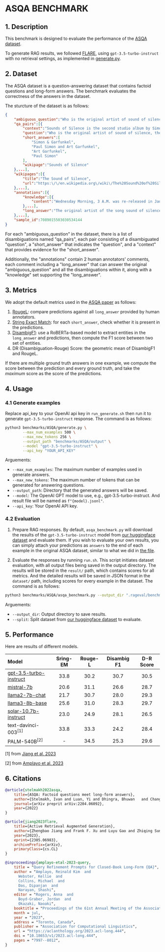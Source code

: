 # ASQA BENCHMARK

## 1. Description

This benchmark is designed to evaluate the performance of the [ASQA dataset](https://huggingface.co/datasets/din0s/asqa). 

To generate RAG results, we followed [FLARE](https://github.com/jzbjyb/FLARE), using `gpt-3.5-turbo-instruct` with no retrieval settings, as implemented in [generate.py](generate.py).

## 2. Dataset

The ASQA dataset is a question-answering dataset that contains factoid questions and long-form answers. The benchmark evaluates the correctness of the answers in the dataset.

The sturcture of the dataset is as follows:
```json
{
    "ambiguous_question":"Who is the original artist of sound of silence?",
    "qa_pairs":[{
        "context":"Sounds of Silence is the second studio album by Simon & Garfunkel, released on January 17...",
        "question":"Who is the original artist of sound of silence, the song, released in 1964?",
        "short_answers":[
            "Simon & Garfunkel",
            "Paul Simon and Art Garfunkel",
            "Art Garfunkel",
            "Paul Simon"
        ],
        "wikipage":"Sounds of Silence"
    },...],
    "wikipages":[{
        "title":"The Sound of Silence",
        "url":"https:\/\/en.wikipedia.org\/wiki\/The%20Sound%20of%20Silence"
    },...],
    "annotations":[{
        "knowledge":[{
            "content":"Wednesday Morning, 3 A.M. was re-released in January 1966...","wikipage":"Wednesday Morning, 3 A.M."
        },...],
        "long_answer":"The original artist of the song sound of silence released in 1966 is Paul Simon and Art Garfunkel..."
    },...],
    "sample_id":7089015503030534144
}
```

For each "ambiguous_question" in the dataset, there is a list of disambiguations named "qa_pairs", each pair consisting of a disambiguated "question", a "short_answer" that indicates the "question", and a "context" that provides evidence for the "short_answer".

Additionally, the "annotations" contain 2 human annotators' comments, each comment including a "long_answer" that can answer the original "ambiguous_question" and all the disambiguations within it, along with a "knowledge" set supporting the "long_answer".

## 3. Metrics

We adopt the default metrics used in the [ASQA paper](https://aclanthology.org/2022.emnlp-main.566) as follows:

1. [RougeL](../../rageval/metrics/_answer_rouge_correctness.py): compare predictions against all `long_answer` provided by human annotators.
2. [String Exact Match](../../rageval/metrics/_answer_exact_match.py): for each `short_answer`, check whether it is present in the predictions.
3. [DisambigF1](../../rageval/metrics/_answer_disambig_f1.py): use a RoBERTa-based model to extract entities in the `long_answer` and predictions, then compute the F1 score between two set of entities.
4. DR (Disambiguation-Rouge) Score: the geometric mean of DisambigF1 and RougeL.

If there are multiple ground truth answers in one example, we compute the score between the prediction and every ground truth, and take the *maximum* score as the score of the predictions.

## 4. Usage

### 4.1 Generate examples

Replace api_key to your OpenAI api key in `run_generate.sh` then run it to generate `gpt-3.5-turbo-instruct` response. The command is as follows:

```bash
python3 benchmarks/ASQA/generate.py \
        --max_num_examples 500 \
        --max_new_tokens 256 \
        --output_path "benchmarks/ASQA/output" \
        --model "gpt-3.5-turbo-instruct" \
        --api_key "YOUR_API_KEY" 
```

Arguements:

- `--max_num_examples`: The maximum number of examples used in generate answers.
- `--max_new_tokens`: The maximum number of tokens that can be generated for answering questions.
- `--output_path`: Directory that the generated answers will be saved.
- `--model`: The OpenAI GPT model to use, e.g., gpt-3.5-turbo-instruct. And result file will be named as `f"{model}.jsonl"`.
- `--api_key`: Your OpenAI API key.

### 4.2 Evaluation

1. Prepare RAG responses. By default, `asqa_benchmark.py` will download the results of the `gpt-3.5-turbo-instruct` model from [our huggingface dataset](https://huggingface.co/datasets/golaxy/rag-bench) and evaluate them. If you wish to evaluate your own results, you can simply attach your predictions as `answers` to the end of each example in the original ASQA dataset, similar to what we did in [the file](https://huggingface.co/datasets/golaxy/rag-bench/viewer/asqa/gpt-3.5-turbo-instruct).

2. Evaluate the responses by running `run.sh`. This script initiates dataset evaluation, with all output files being saved in the output directory. The results will be stored in the `result/` path, which contains scores for all metrics. And the detailed results will be saved in JSON format in the `dataset/` path, including scores for every example in the dataset. The command is as follows:

```bash
python3 benchmarks/ASQA/asqa_benchmark.py --output_dir ".rageval/benchmark" --split "gpt_3.5_turbo_instruct"
```

Arguements:

- `--output_dir`: Output directory to save results.
- `--split`: Split dataset from [our huggingface dataset](https://huggingface.co/datasets/golaxy/rag-bench) to evaluate.

## 5. Performance

Here are results of different models.

| Model | Sring-EM | Rouge-L | Disambig F1 | D-R Score|
|:---|:---:|:---:|:---:|:---:|
| [gpt-3.5-turbo-instruct](https://huggingface.co/datasets/golaxy/rag-bench/viewer/asqa/gpt_3.5_turbo_instruct) | 33.8 | 30.2 | 30.7 | 30.5 |
| [mistral-7b](https://huggingface.co/datasets/golaxy/rag-bench/viewer/asqa/mistral_7b) | 20.6 | 31.1 | 26.6 | 28.7 |
| [llama2-7b-chat](https://huggingface.co/datasets/golaxy/rag-bench/viewer/asqa/llama2_7b_chat) | 21.7 | 30.7 | 28.0 | 29.3 |
| [llama3-8b-base](https://huggingface.co/datasets/golaxy/rag-bench/viewer/asqa/llama3_8b_base) | 25.6 | 31.0 | 28.3 | 29.7 |
| [solar-10.7b-instruct](https://huggingface.co/datasets/golaxy/rag-bench/viewer/asqa/solar_10.7b_instruct) | 23.0 | 24.9 | 28.1 | 26.5 |
| text-davinci-003<sup>[1]</sup> | 33.8 | 33.3 | 24.2 | 28.4 |
| PALM-540B<sup>[2]</sup> | - | 34.5 | 25.3 | 29.6 |

[1] from [Jiang et al. 2023](http://arxiv.org/abs/2305.06983)

[2] from [Amplayo et al. 2023](https://aclanthology.org/2023.acl-long.444)

## 6. Citations

``` bibtex
@article{stelmakh2022asqa,
    title={ASQA: Factoid questions meet long-form answers},
    author={Stelmakh, Ivan and Luan, Yi and Dhingra, Bhuwan   and Chang, Ming-Wei},
    journal={arXiv preprit arXiv:2204.06092},
    year={2022}
}

@article{jiang2023flare,
    title={Active Retrieval Augmented Generation}, 
    author={Zhengbao Jiang and Frank F. Xu and Luyu Gao and Zhiqing Sun and Qian Liu and Jane Dwivedi-Yu and Yiming Yang and Jamie Callan and Graham Neubig},
    year={2023},
    eprint={2305.06983},
    archivePrefix={arXiv},
    primaryClass={cs.CL}
}

@inproceedings{amplayo-etal-2023-query,
    title = "Query Refinement Prompts for Closed-Book Long-Form {QA}",
    author = "Amplayo, Reinald Kim  and
      Webster, Kellie  and
      Collins, Michael  and
      Das, Dipanjan  and
      Narayan, Shashi",
    editor = "Rogers, Anna  and
      Boyd-Graber, Jordan  and
      Okazaki, Naoaki",
    booktitle = "Proceedings of the 61st Annual Meeting of the Association for Computational Linguistics (Volume 1: Long Papers)",
    month = jul,
    year = "2023",
    address = "Toronto, Canada",
    publisher = "Association for Computational Linguistics",
    url = "https://aclanthology.org/2023.acl-long.444",
    doi = "10.18653/v1/2023.acl-long.444",
    pages = "7997--8012",
}
```
